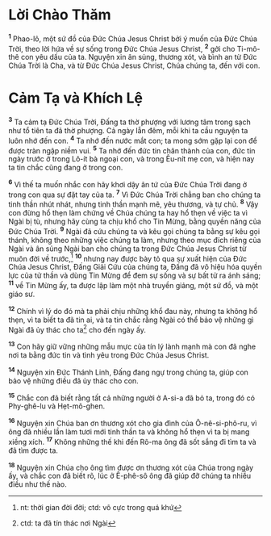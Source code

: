 

# Lời Chào Thăm
<sup><b>1</b></sup> Phao-lô, một sứ đồ của Đức Chúa Jesus Christ bởi ý muốn của Đức Chúa Trời, theo lời hứa về sự sống trong Đức Chúa Jesus Christ, <sup><b>2</b></sup> gởi cho Ti-mô-thê con yêu dấu của ta. Nguyện xin ân sủng, thương xót, và bình an từ Đức Chúa Trời là Cha, và từ Đức Chúa Jesus Christ, Chúa chúng ta, đến với con.

# Cảm Tạ và Khích Lệ
<sup><b>3</b></sup> Ta cảm tạ Đức Chúa Trời, Đấng ta thờ phượng với lương tâm trong sạch như tổ tiên ta đã thờ phượng. Cả ngày lẫn đêm, mỗi khi ta cầu nguyện ta luôn nhớ đến con. <sup><b>4</b></sup> Ta nhớ đến nước mắt con; ta mong sớm gặp lại con để được tràn ngập niềm vui. <sup><b>5</b></sup> Ta nhớ đến đức tin chân thành của con, đức tin ngày trước ở trong Lô-ít bà ngoại con, và trong Êu-nít mẹ con, và hiện nay ta tin chắc cũng đang ở trong con.

<sup><b>6</b></sup> Vì thế ta muốn nhắc con hãy khơi dậy ân tứ của Đức Chúa Trời đang ở trong con qua sự đặt tay của ta. <sup><b>7</b></sup> Vì Đức Chúa Trời chẳng ban cho chúng ta tinh thần nhút nhát, nhưng tinh thần mạnh mẽ, yêu thương, và tự chủ. <sup><b>8</b></sup> Vậy con đừng hổ thẹn làm chứng về Chúa chúng ta hay hổ thẹn về việc ta vì Ngài bị tù, nhưng hãy cùng ta chịu khổ cho Tin Mừng, bằng quyền năng của Đức Chúa Trời. <sup><b>9</b></sup> Ngài đã cứu chúng ta và kêu gọi chúng ta bằng sự kêu gọi thánh, không theo những việc chúng ta làm, nhưng theo mục đích riêng của Ngài và ân sủng Ngài ban cho chúng ta trong Đức Chúa Jesus Christ từ muôn đời về trước,[^2] <sup><b>10</b></sup> nhưng nay được bày tỏ qua sự xuất hiện của Đức Chúa Jesus Christ, Đấng Giải Cứu của chúng ta, Đấng đã vô hiệu hóa quyền lực của tử thần và dùng Tin Mừng để đem sự sống và sự bất tử ra ánh sáng; <sup><b>11</b></sup> về Tin Mừng ấy, ta được lập làm một nhà truyền giảng, một sứ đồ, và một giáo sư.

<sup><b>12</b></sup> Chính vì lý do đó mà ta phải chịu những khổ đau này, nhưng ta không hổ thẹn, vì ta biết ta đã tin ai, và ta tin chắc rằng Ngài có thể bảo vệ những gì Ngài đã ủy thác cho ta[^1] cho đến ngày ấy.

<sup><b>13</b></sup> Con hãy giữ vững những mẫu mực của tín lý lành mạnh mà con đã nghe nơi ta bằng đức tin và tình yêu trong Đức Chúa Jesus Christ.

<sup><b>14</b></sup> Nguyện xin Đức Thánh Linh, Đấng đang ngự trong chúng ta, giúp con bảo vệ những điều đã ủy thác cho con.

<sup><b>15</b></sup> Chắc con đã biết rằng tất cả những người ở A-si-a đã bỏ ta, trong đó có Phy-ghê-lu và Hẹt-mô-ghen.

<sup><b>16</b></sup> Nguyện xin Chúa ban ơn thương xót cho gia đình của Ô-nê-si-phô-ru, vì ông đã nhiều lần làm tươi mới tinh thần ta và không hổ thẹn vì ta bị mang xiềng xích. <sup><b>17</b></sup> Không những thế khi đến Rô-ma ông đã sốt sắng đi tìm ta và đã tìm được ta.

<sup><b>18</b></sup> Nguyện xin Chúa cho ông tìm được ơn thương xót của Chúa trong ngày ấy, và chắc con đã biết rõ, lúc ở Ê-phê-sô ông đã giúp đỡ chúng ta nhiều điều như thế nào.

[^1]: ctd: ta đã tín thác nơi Ngài
[^2]: nt: thời gian đời đời; ctd: vô cực trong quá khứ
